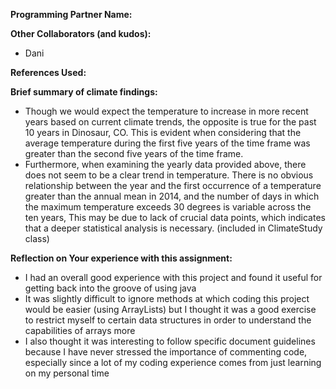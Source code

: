 **Programming Partner Name:**

**Other Collaborators (and kudos):**
* Dani
    

**References Used:**

**Brief summary of climate findings:**
* Though we would expect the temperature to increase in more recent years based on current climate trends, the opposite is true for the past 10 years in Dinosaur, CO. This is evident when considering that the average temperature during the first five years of the time frame was greater than the second five years of the time frame.
* Furthermore, when examining the yearly data provided above, there does not seem to be a clear trend in temperature. There is no obvious relationship between the year and the first occurrence of a temperature greater than the annual mean in 2014, and the number of days in which the maximum temperature exceeds 30 degrees is variable across the ten years, This may be due to lack of crucial data points, which indicates that a deeper statistical analysis is necessary.
(included in ClimateStudy class)


**Reflection on Your experience with this assignment:**
* I had an overall good experience with this project and found it useful for getting back into the groove of using java
* It was slightly difficult to ignore methods at which coding this project would be easier (using ArrayLists) but I thought it was a good exercise to restrict myself to certain data structures in order to understand the capabilities of arrays more
* I also thought it was interesting to follow specific document guidelines because I have never stressed the importance of commenting code, especially since a lot of my coding experience comes from just learning on my personal time